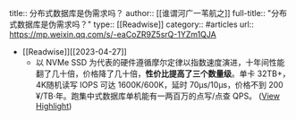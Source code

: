 title:: 分布式数据库是伪需求吗？
author:: [[谁谓河广一苇航之]]
full-title:: "分布式数据库是伪需求吗？"
type:: [[Readwise]]
category:: #articles
url:: https://mp.weixin.qq.com/s/-eaCoZR9Z5srQ-1YZm1QJA

- [[Readwise]][[2023-04-27]]
	- 以 NVMe SSD 为代表的硬件遵循摩尔定律以指数速度演进，十年间性能翻了几十倍，价格降了几十倍，**性价比提高了三个数量级**。单卡 32TB+， 4K随机读写 IOPS 可达 1600K/600K，延时 70µs/10µs，价格不到 200 ¥/TB·年。跑集中式数据库单机能有一两百万的点写/点查 QPS。 ([View Highlight](https://read.readwise.io/read/01gy970f6k6qak161pvrff2edx))